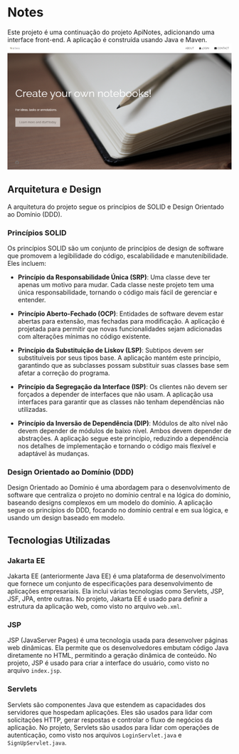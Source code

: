 # Notes

Este projeto é uma continuação do projeto ApiNotes, adicionando uma interface front-end. A aplicação é construída usando Java e Maven.
![HomePage.png](docs/images/HomePage.png)
## Arquitetura e Design

A arquitetura do projeto segue os princípios de SOLID e Design Orientado ao Domínio (DDD).

### Princípios SOLID

Os princípios SOLID são um conjunto de princípios de design de software que promovem a legibilidade do código, escalabilidade e manutenibilidade. Eles incluem:

- **Princípio da Responsabilidade Única (SRP)**: Uma classe deve ter apenas um motivo para mudar. Cada classe neste projeto tem uma única responsabilidade, tornando o código mais fácil de gerenciar e entender.

- **Princípio Aberto-Fechado (OCP)**: Entidades de software devem estar abertas para extensão, mas fechadas para modificação. A aplicação é projetada para permitir que novas funcionalidades sejam adicionadas com alterações mínimas no código existente.

- **Princípio da Substituição de Liskov (LSP)**: Subtipos devem ser substituíveis por seus tipos base. A aplicação mantém este princípio, garantindo que as subclasses possam substituir suas classes base sem afetar a correção do programa.

- **Princípio da Segregação da Interface (ISP)**: Os clientes não devem ser forçados a depender de interfaces que não usam. A aplicação usa interfaces para garantir que as classes não tenham dependências não utilizadas.

- **Princípio da Inversão de Dependência (DIP)**: Módulos de alto nível não devem depender de módulos de baixo nível. Ambos devem depender de abstrações. A aplicação segue este princípio, reduzindo a dependência nos detalhes de implementação e tornando o código mais flexível e adaptável às mudanças.

### Design Orientado ao Domínio (DDD)

Design Orientado ao Domínio é uma abordagem para o desenvolvimento de software que centraliza o projeto no domínio central e na lógica do domínio, baseando designs complexos em um modelo do domínio. A aplicação segue os princípios do DDD, focando no domínio central e em sua lógica, e usando um design baseado em modelo.

## Tecnologias Utilizadas

### Jakarta EE

Jakarta EE (anteriormente Java EE) é uma plataforma de desenvolvimento que fornece um conjunto de especificações para desenvolvimento de aplicações empresariais. Ela inclui várias tecnologias como Servlets, JSP, JSF, JPA, entre outras. No projeto, Jakarta EE é usado para definir a estrutura da aplicação web, como visto no arquivo `web.xml`.

### JSP

JSP (JavaServer Pages) é uma tecnologia usada para desenvolver páginas web dinâmicas. Ela permite que os desenvolvedores embutam código Java diretamente no HTML, permitindo a geração dinâmica de conteúdo. No projeto, JSP é usado para criar a interface do usuário, como visto no arquivo `index.jsp`.

### Servlets

Servlets são componentes Java que estendem as capacidades dos servidores que hospedam aplicações. Eles são usados para lidar com solicitações HTTP, gerar respostas e controlar o fluxo de negócios da aplicação. No projeto, Servlets são usados para lidar com operações de autenticação, como visto nos arquivos `LoginServlet.java` e `SignUpServlet.java`.
